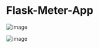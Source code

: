 # Flask-Meter-App

![image](https://user-images.githubusercontent.com/37155283/182019188-46001cca-98e4-47f2-ba27-43db0ec75558.png)

![image](https://user-images.githubusercontent.com/37155283/182019218-7e768adb-65b9-44e3-9cfd-5d9768c3d582.png)
